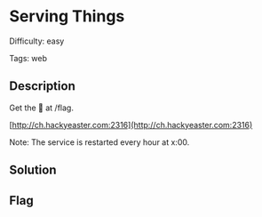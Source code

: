 Serving Things
=============

Difficulty: easy

Tags: web

Description
-------------
Get the 🚩 at /flag.

[http://ch.hackyeaster.com:2316](http://ch.hackyeaster.com:2316)

Note: The service is restarted every hour at x:00.


Solution
-------------


Flag
-------------
